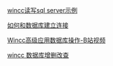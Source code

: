 [wincc读写sql server示例](https://blog.csdn.net/qq_18671205/article/details/85250226?ops_request_misc=%257B%2522request%255Fid%2522%253A%2522165026348116782184679915%2522%252C%2522scm%2522%253A%252220140713.130102334..%2522%257D&request_id=165026348116782184679915&biz_id=0&utm_medium=distribute.pc_search_result.none-task-blog-2~all~baidu_landing_v2~default-2-85250226.142^v9^pc_search_result_control_group,157^v4^control&utm_term=wincc+%E6%95%B0%E6%8D%AE%E5%BA%93&spm=1018.2226.3001.4187)

[如何和数据库建立连接](https://blog.csdn.net/u010692765/article/details/50955531?ops_request_misc=%257B%2522request%255Fid%2522%253A%2522165026348116782184679915%2522%252C%2522scm%2522%253A%252220140713.130102334..%2522%257D&request_id=165026348116782184679915&biz_id=0&utm_medium=distribute.pc_search_result.none-task-blog-2~all~baidu_landing_v2~default-3-50955531.142^v9^pc_search_result_control_group,157^v4^control&utm_term=wincc+%E6%95%B0%E6%8D%AE%E5%BA%93&spm=1018.2226.3001.4187)

[Wincc高级应用数据库操作-B站视频](https://www.bilibili.com/video/BV19L4y1u7ib?p=32&spm_id_from=pageDriver)

[wincc 数据库增删改查](https://blog.csdn.net/lookwind09/article/details/105608169)
